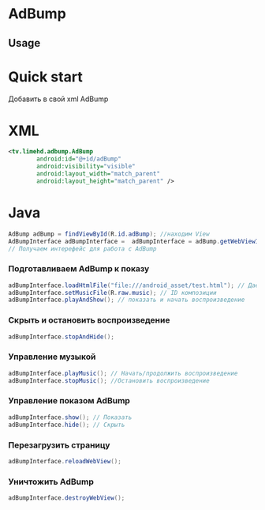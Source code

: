 # AdBump


## Usage

# Quick start
 Добавить в свой xml AdBump
 
# XML

```xml
<tv.limehd.adbump.AdBump
        android:id="@+id/adBump"
        android:visibility="visible"
        android:layout_width="match_parent"
        android:layout_height="match_parent" />
```
# Java

```java
AdBump adBump = findViewById(R.id.adBump); //находим View
AdBumpInterface adBumpInterface =  adBumpInterface = adBump.getWebViewInterface(); 
// Получаем интерефейс для работа с AdBump
```
### Подготавливаем AdBump к показу

```java
adBumpInterface.loadHtmlFile("file:///android_asset/test.html"); // Даем ссылку на HTML
adBumpInterface.setMusicFile(R.raw.music); // ID композиции
adBumpInterface.playAndShow(); // показать и начать воспроизведение
```

### Скрыть и остановить воспроизведение

```java
adBumpInterface.stopAndHide();
```

### Управление музыкой

```java
adBumpInterface.playMusic(); // Начать/продолжить воспроизведение
adBumpInterface.stopMusic(); //Остановить воспроизведение 
```

### Управление показом AdBump

```java
adBumpInterface.show(); // Показать
adBumpInterface.hide(); // Скрыть
```

### Перезагрузить страницу

```java
adBumpInterface.reloadWebView();
```

###  Уничтожить AdBump 

```java
adBumpInterface.destroyWebView();
```